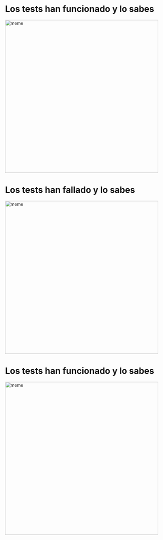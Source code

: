 <h1>Los tests han funcionado y lo sabes</h1> <img src="https://i.redd.it/mx3i7r1fkmea1.jpg" alt="meme" width="500" height="500"></img><h1>Los tests han fallado y lo sabes</h1> <img src="https://i.redd.it/ymzfkiwffp7a1.jpg" alt="meme" width="500" height="500"></img><h1>Los tests han funcionado y lo sabes</h1> <img src="https://i.redd.it/3n9i8uuw7pea1.png" alt="meme" width="500" height="500"></img>